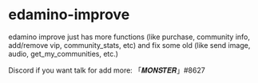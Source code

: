 # edamino-improve
edamino improve
just has more functions (like purchase, community info, add/remove vip, community_stats, etc) and fix some old (like send image, audio, get_my_communities, etc.)

Discord if you want talk for add more: 「𝑴𝑶𝑵𝑺𝑻𝑬𝑹」#8627
